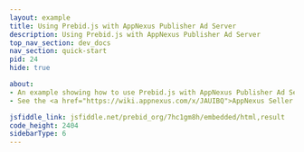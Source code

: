 ```yaml
---
layout: example
title: Using Prebid.js with AppNexus Publisher Ad Server
description: Using Prebid.js with AppNexus Publisher Ad Server
top_nav_section: dev_docs
nav_section: quick-start
pid: 24
hide: true

about:
- An example showing how to use Prebid.js with AppNexus Publisher Ad Server
- See the <a href="https://wiki.appnexus.com/x/JAUIBQ">AppNexus Seller Tag documentation</a> for more information

jsfiddle_link: jsfiddle.net/prebid_org/7hc1gm8h/embedded/html,result
code_height: 2404
sidebarType: 6
---
```

